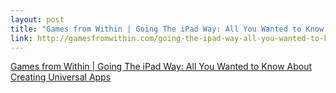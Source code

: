 ```yaml
--- 
layout: post
title: "Games from Within | Going The iPad Way: All You Wanted to Know About Creating Universal Apps"
link: http://gamesfromwithin.com/going-the-ipad-way-all-you-wanted-to-know-about-creating-universal-apps
---
```

<a href=
"http://gamesfromwithin.com/going-the-ipad-way-all-you-wanted-to-know-about-creating-universal-apps">
Games from Within | Going The iPad Way: All You Wanted to Know
About Creating Universal Apps</a>
